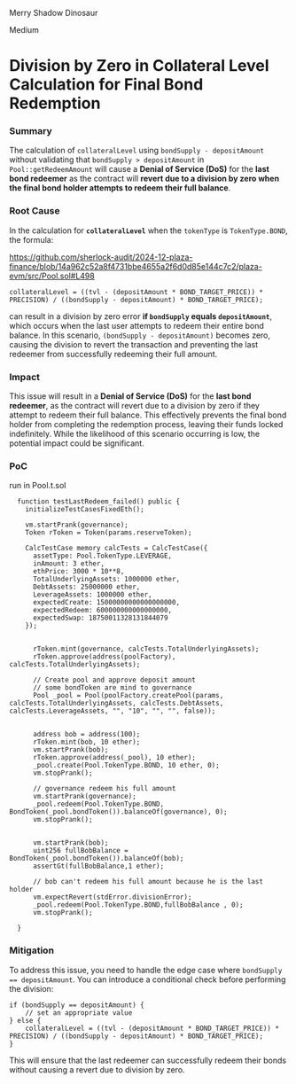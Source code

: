 Merry Shadow Dinosaur

Medium

# Division by Zero in Collateral Level Calculation for Final Bond Redemption

### Summary

The calculation of `collateralLevel` using `bondSupply - depositAmount` without validating that `bondSupply > depositAmount` in `Pool::getRedeemAmount` will cause a **Denial of Service (DoS)** for the **last bond redeemer** as the contract will **revert due to a division by zero when the final bond holder attempts to redeem their full balance**.

### Root Cause


In the calculation for **`collateralLevel`** when the `tokenType` is `TokenType.BOND`, the formula:

https://github.com/sherlock-audit/2024-12-plaza-finance/blob/14a962c52a8f4731bbe4655a2f6d0d85e144c7c2/plaza-evm/src/Pool.sol#L498

```solidity
collateralLevel = ((tvl - (depositAmount * BOND_TARGET_PRICE)) * PRECISION) / ((bondSupply - depositAmount) * BOND_TARGET_PRICE);
```

can result in a division by zero error **if `bondSupply` equals `depositAmount`**, which occurs when the last user attempts to redeem their entire bond balance. In this scenario, `(bondSupply - depositAmount)` becomes zero, causing the division to revert the transaction and preventing the last redeemer from successfully redeeming their full amount.



### Impact

This issue will result in a **Denial of Service (DoS)** for the **last bond redeemer**, as the contract will revert due to a division by zero if they attempt to redeem their full balance. This effectively prevents the final bond holder from completing the redemption process, leaving their funds locked indefinitely. While the likelihood of this scenario occurring is low, the potential impact could be significant.

### PoC

run in Pool.t.sol

```solidity
  function testLastRedeem_failed() public {
    initializeTestCasesFixedEth();

    vm.startPrank(governance);
    Token rToken = Token(params.reserveToken);

    CalcTestCase memory calcTests = CalcTestCase({
      assetType: Pool.TokenType.LEVERAGE,
      inAmount: 3 ether,
      ethPrice: 3000 * 10**8,
      TotalUnderlyingAssets: 1000000 ether,
      DebtAssets: 25000000 ether,
      LeverageAssets: 1000000 ether,
      expectedCreate: 15000000000000000000,
      expectedRedeem: 600000000000000000,
      expectedSwap: 18750011328131844079
    });

      
      rToken.mint(governance, calcTests.TotalUnderlyingAssets);
      rToken.approve(address(poolFactory), calcTests.TotalUnderlyingAssets);

      // Create pool and approve deposit amount
      // some bondToken are mind to governance
      Pool _pool = Pool(poolFactory.createPool(params, calcTests.TotalUnderlyingAssets, calcTests.DebtAssets, calcTests.LeverageAssets, "", "10", "", "", false));


      address bob = address(100);
      rToken.mint(bob, 10 ether);
      vm.startPrank(bob);
      rToken.approve(address(_pool), 10 ether);
      _pool.create(Pool.TokenType.BOND, 10 ether, 0);
      vm.stopPrank();

      // governance redeem his full amount
      vm.startPrank(governance);
      _pool.redeem(Pool.TokenType.BOND, BondToken(_pool.bondToken()).balanceOf(governance), 0);
      vm.stopPrank();

      
      vm.startPrank(bob);
      uint256 fullBobBalance = BondToken(_pool.bondToken()).balanceOf(bob);
      assertGt(fullBobBalance,1 ether);
      
      // bob can't redeem his full amount because he is the last holder
      vm.expectRevert(stdError.divisionError);
      _pool.redeem(Pool.TokenType.BOND,fullBobBalance , 0);
      vm.stopPrank();

  }
```

### Mitigation

To address this issue, you need to handle the edge case where `bondSupply == depositAmount`. You can introduce a conditional check before performing the division:

```solidity
if (bondSupply == depositAmount) {
    // set an appropriate value
} else {
    collateralLevel = ((tvl - (depositAmount * BOND_TARGET_PRICE)) * PRECISION) / ((bondSupply - depositAmount) * BOND_TARGET_PRICE);
}
```

This will ensure that the last redeemer can successfully redeem their bonds without causing a revert due to division by zero.